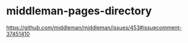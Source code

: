 middleman-pages-directory
=========================

https://github.com/middleman/middleman/issues/453#issuecomment-37451410
